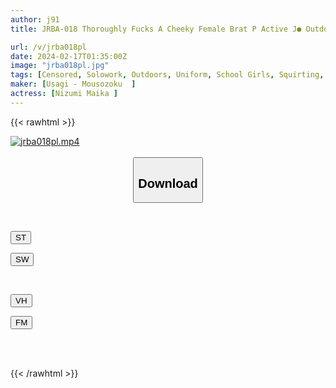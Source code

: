 ```yaml
---
author: j91
title: JRBA-018 Thoroughly Fucks A Cheeky Female Brat P Active J● Outdoors Until She Can No Longer Afford It Maika Nisizumi

url: /v/jrba018pl
date: 2024-02-17T01:35:00Z
image: "jrba018pl.jpg"
tags: [Censored, Solowork, Outdoors, Uniform, School Girls, Squirting, Submissive Woman	]
maker: [Usagi - Mousozoku  ]
actress: [Nizumi Maika ]
---
```



{{< rawhtml >}}

<div class="video" data-videoid="jY4pBWwmqKuq6e">
    <a href="javascript:;">
        <img src="/v/jrba018pl/jrba018pl.jpg" width="WIDTH" height="HEIGHT" alt="jrba018pl.mp4" loading="lazy">
    </a>
</div>

<script type="text/javascript" src="https://j91.asia/asset/on-demand-st.js"></script>

<br>
  <link rel="stylesheet" href="https://j91.asia/asset/bs5.css">
  
  <center>
  <button class="btn btn-primary" type="button" data-bs-toggle="collapse" data-bs-target=".multi-collapse" aria-expanded="false" aria-controls="multiCollapseExample1 multiCollapseExample2"><h2>Download</h2></button></center>
</p>
<div class="row">
  <div class="col">
    <div class="collapse multi-collapse" id="multiCollapseExample1">
      <div class="card card-body">
	      	      <br>
<div class="buttons">  
<p><a href="https://streamtape.to/v/jY4pBWwmqKuq6e" target="_blank"><button class="btn-hover color-3"><i class="fa fa-download"></i> ST</button></a></p>
<p><a href="https://cdnwish.com/0v0e7hc3ikgf" target="_blank"><button class="btn-hover color-2"><i class="fa fa-download"></i> SW</button></a></p></div>
    </div>
  </div>
</div>
  <div class="col">
    <div class="collapse multi-collapse" id="multiCollapseExample2">
      <div class="card card-body">
	      <br>
<div class="buttons">
<p><a href="https://vidhidepro.com/f/057hq8pg174j"><button class="btn-hover color-9"><i class="fa fa-download"></i> VH</button></a></p>
<p><a href="https://filemoon.sx/d/ivlajmeg88hv/JRBA-018"><button class="btn-hover color-8"><i class="fa fa-download"></i> FM</button></a></p></div>
<br><br>
      </div>
    </div>
  </div>
</div>

{{< /rawhtml >}}